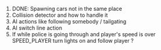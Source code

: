 1. DONE: Spawning cars not in the same place
2. Collision detector and how to handle it
3. AI actions like following somebody / tailgating
4. AI switch line action
5. If while police is going through and player's speed is over SPEED_PLAYER turn lights on and follow player ?